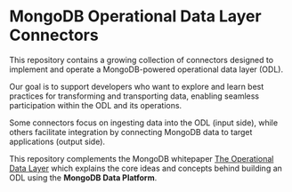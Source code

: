# MongoDB Operational Data Layer Connectors

This repository contains a growing collection of connectors designed to implement and operate a MongoDB-powered operational data layer (ODL).

Our goal is to support developers who want to explore and learn best practices for transforming and transporting data, enabling seamless participation within the ODL and its operations.

Some connectors focus on ingesting data into the ODL (input side), while others facilitate integration by connecting MongoDB data to target applications (output side).

This repository complements the MongoDB whitepaper [The Operational Data Layer](https://www.mongodb.com/resources/solutions/use-cases/implementing-an-operational-data-layer) which explains the core ideas and concepts behind building an ODL using the **MongoDB Data Platform**.
